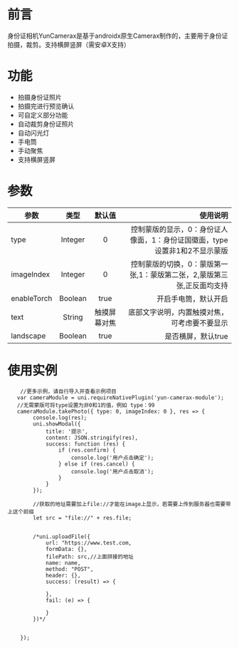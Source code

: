 # 前言
身份证相机YunCamerax是基于androidx原生Camerax制作的，主要用于身份证拍摄，裁剪。支持横屏竖屏（需安卓X支持）

# 功能
- 拍摄身份证照片
- 拍摄完进行预览确认
- 可自定义部分功能
- 自动裁剪身份证照片
- 自动闪光灯
- 手电筒
- 手动聚焦
- 支持横屏竖屏

# 参数

参数|类型|默认值|使用说明
--|:--:|:--:|--:
type|Integer|0|控制蒙版的显示，0：身份证人像面，1：身份证国徽面，type设置非1和2不显示蒙版
imageIndex|Integer|0|控制蒙版的切换，0：蒙版第一张,1：蒙版第二张，2,蒙版第三张,正反面均支持
enableTorch|Boolean|true|开启手电筒，默认开启
text|String|触摸屏幕对焦|底部文字说明，内置触摸对焦，可考虑要不要显示
landscape|Boolean|true|是否横屏，默认true

# 使用实例

```
	//更多示例，请自行导入并查看示例项目
   var cameraModule = uni.requireNativePlugin('yun-camerax-module');
   //无需蒙版可将type设置为非0和1的值，例如 type：99
   cameraModule.takePhoto({ type: 0, imageIndex: 0 }, res => {
        console.log(res);
        uni.showModal({
            title: '提示',
            content: JSON.stringify(res),
            success: function (res) {
                if (res.confirm) {
                    console.log('用户点击确定');
                } else if (res.cancel) {
                    console.log('用户点击取消');
                }
            }
        });
		
        //获取的地址需要加上file://才能在image上显示，若需要上传到服务器也需要带上这个前缀
        let src = "file://" + res.file;


        /*uni.uploadFile({
            url: "https://www.test.com,
            formData: {},
            filePath: src,//上面拼接的地址
            name: name,
            method: "POST",
            header: {},
            success: (result) => {
                
            },
            fail: (e) => {
                
            }
        })*/


    });

```